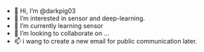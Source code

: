 - 👋 Hi, I’m @darkpig03
- 👀 I’m interested in sensor and deep-learning.
- 🌱 I’m currently learning sensor
- 💞️ I’m looking to collaborate on ...
- 📫 i wang to create a new email for public communication later. 

<!---
darkpig03/darkpig03 is a ✨ special ✨ repository because its `README.md` (this file) appears on your GitHub profile.
You can click the Preview link to take a look at your changes.
--->
